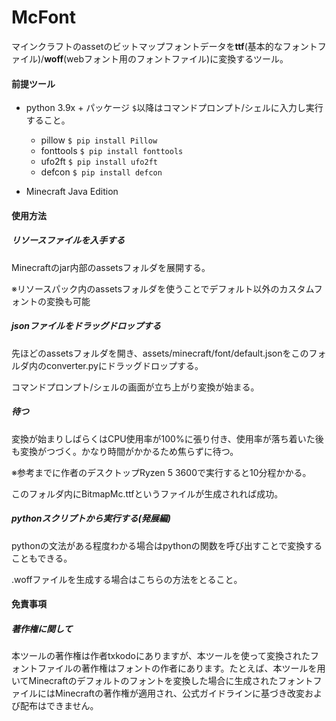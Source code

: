 # McFont

マインクラフトのassetのビットマップフォントデータを**ttf**(基本的なフォントファイル)/**woff**(webフォント用のフォントファイル)に変換するツール。

#### 前提ツール

- python 3.9x + パッケージ
  `$`以降はコマンドプロンプト/シェルに入力し実行すること。

  - pillow `$ pip install Pillow`
  - fonttools  `$ pip install fonttools`
  - ufo2ft `$ pip install ufo2ft`
  - defcon `$ pip install defcon`

  

- Minecraft Java Edition



#### 使用方法

##### リソースファイルを入手する

Minecraftのjar内部のassetsフォルダを展開する。

※リソースパック内のassetsフォルダを使うことでデフォルト以外のカスタムフォントの変換も可能



##### jsonファイルをドラッグドロップする

先ほどのassetsフォルダを開き、assets/minecraft/font/default.jsonをこのフォルダ内のconverter.pyにドラッグドロップする。

コマンドプロンプト/シェルの画面が立ち上がり変換が始まる。



##### 待つ

変換が始まりしばらくはCPU使用率が100%に張り付き、使用率が落ち着いた後も変換がつづく。かなり時間がかかるため焦らずに待つ。

※参考までに作者のデスクトップRyzen 5 3600で実行すると10分程かかる。

このフォルダ内にBitmapMc.ttfというファイルが生成されれば成功。



##### pythonスクリプトから実行する(発展編)

pythonの文法がある程度わかる場合はpythonの関数を呼び出すことで変換することもできる。

.woffファイルを生成する場合はこちらの方法をとること。



#### 免責事項

##### 著作権に関して

本ツールの著作権は作者txkodoにありますが、本ツールを使って変換されたフォントファイルの著作権はフォントの作者にあります。たとえば、本ツールを用いてMinecraftのデフォルトのフォントを変換した場合に生成されたフォントファイルにはMinecraftの著作権が適用され、公式ガイドラインに基づき改変および配布はできません。

